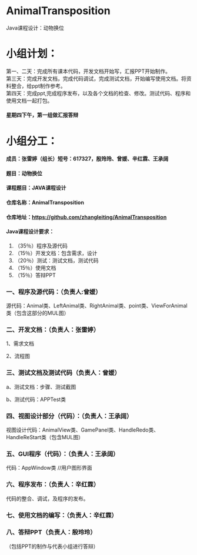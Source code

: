 # AnimalTransposition
Java课程设计：动物换位

# 小组计划：
第一、二天：完成所有课本代码，开发文档开始写，汇报PPT开始制作。   
第三天：完成开发文档，完成代码调试，完成测试文档，开始编写使用文档。将资料整合，给ppt制作参考。  
第四天：完成ppt,完成程序发布，以及各个文档的检查、修改。测试代码、程序和使用文档一起打包。    
#### 星期四下午，第一组做汇报答辩  

# 小组分工：

#### 成员：张雷婷（组长）短号：617327，殷玲玲、曾媛、辛红霖、王承阔

#### 题目：动物换位

#### 课程题目：JAVA课程设计

#### 仓库名称：AnimalTransposition

#### 仓库地址：https://github.com/zhangleiting/AnimalTransposition

#### Java课程设计要求：

1. （35％）程序及源代码
2. （15％）开发文档：包含需求，设计
3. （20％）测试：测试文档，测试代码
4. （15％）使用文档
5. （15％）答辩PPT

### 一、程序及源代码：（负责人:曾媛）

源代码：Animal类、LeftAnimal类、RightAnimal类、point类、ViewForAnimal类（包含这部分的MUL图）

### 二、开发文档：（负责人：张雷婷）

 1、需求文档

 2、流程图

### 三、测试文档及测试代码（负责人：曾媛）

a、测试文档：步骤、测试截图

b、测试代码：APPTest类

### 四、视图设计部分（代码）：（负责人：王承阔）

视图设计代码：AnimalView类、GamePanel类、HandleRedo类、HandleReStart类（包含MUL图）

### 五、GUI程序（代码）：（负责人：王承阔）

代码：AppWindow类  //用户图形界面

### 六、程序发布：（负责人：辛红霖）  
代码的整合、调试，及程序的发布。

### 七、使用文档的编写：（负责人：辛红霖）

### 八、答辩PPT（负责人：殷玲玲）

（包括PPT的制作与代表小组进行答辩）
